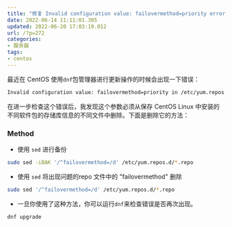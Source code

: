 ```yaml
---
title: "修复 Invalid configuration value: failovermethod=priority error in CentOS"
date: 2022-06-14 11:11:01.305
updated: 2022-06-20 17:03:19.012
url: /?p=272
categories: 
- 服务器
tags: 
- centos
---
```


最近在 CentOS 使用`dnf`包管理器进行更新操作的时候会出现一下错误：
```bash
Invalid configuration value: failovermethod=priority in /etc/yum.repos.d/fedora.repo; Configuration: OptionBinding with id "failovermethod" does not exist
```
在进一步检查这个错误后，我发现这个参数必须从保存 CentOS Linux 中安装的不同软件包的存储库信息的不同文件中删除。下面是删除它的方法：
### Method
+ 使用 `sed` 进行备份
```bash
sudo sed -iBAK '/^failovermethod=/d' /etc/yum.repos.d/*.repo
```
+ 使用 `sed` 将出现问题的repo 文件中的 "failovermethod" 删除
```bash
sudo sed '/^failovermethod=/d' /etc/yum.repos.d/*.repo
```
+ 一旦你使用了这种方法，你可以运行`dnf`来检查错误是否再次出现。
```bash
dnf upgrade
```